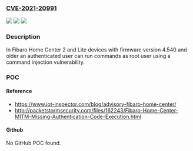 ### [CVE-2021-20991](https://cve.mitre.org/cgi-bin/cvename.cgi?name=CVE-2021-20991)
![](https://img.shields.io/static/v1?label=Product&message=Fibaro%20Home%20Center&color=blue)
![](https://img.shields.io/static/v1?label=Version&message=Home%20Center%202%3C%3D%204.540%20&color=brighgreen)
![](https://img.shields.io/static/v1?label=Vulnerability&message=CWE-78%20OS%20Command%20Injection&color=brighgreen)

### Description

In Fibaro Home Center 2 and Lite devices with firmware version 4.540 and older an authenticated user can run commands as root user using a command injection vulnerability.

### POC

#### Reference
- https://www.iot-inspector.com/blog/advisory-fibaro-home-center/
- http://packetstormsecurity.com/files/162243/Fibaro-Home-Center-MITM-Missing-Authentication-Code-Execution.html

#### Github
No GitHub POC found.

